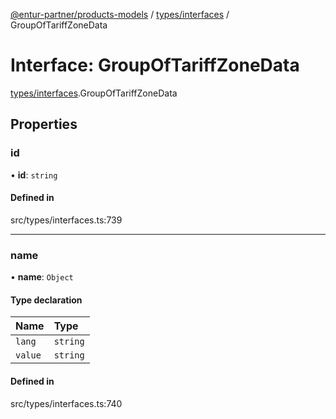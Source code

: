 [@entur-partner/products-models](../README.md) / [types/interfaces](../modules/types_interfaces.md) / GroupOfTariffZoneData

# Interface: GroupOfTariffZoneData

[types/interfaces](../modules/types_interfaces.md).GroupOfTariffZoneData

## Properties

### id

• **id**: `string`

#### Defined in

src/types/interfaces.ts:739

___

### name

• **name**: `Object`

#### Type declaration

| Name | Type |
| :------ | :------ |
| `lang` | `string` |
| `value` | `string` |

#### Defined in

src/types/interfaces.ts:740
